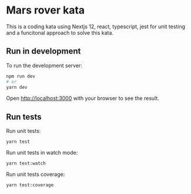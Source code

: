 # Mars rover kata
This is a coding kata using Nextjs 12, react, typescript, jest for unit testing and a funcitonal approach to solve this kata.

## Run in development

To run the development server:

```bash
npm run dev
# or
yarn dev
```

Open [http://localhost:3000](http://localhost:3000) with your browser to see the result.

## Run tests

Run unit tests:
```
yarn test
```

Run unit tests in watch mode:
```
yarn test:watch
```

Run unit tests coverage:
```
yarn test:coverage
```
